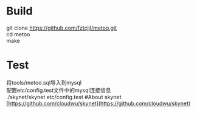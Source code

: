 # Build
git clone https://github.com/fztcjjl/metoo.git<br />
cd metoo<br />
make
# Test
将tools/metoo.sql导入到mysql<br />
配置etc/config.test文件中的mysql连接信息<br />
./skynet/skynet etc/config.test
#About skynet
[https://github.com/cloudwu/skynet](https://github.com/cloudwu/skynet)<br /> 
